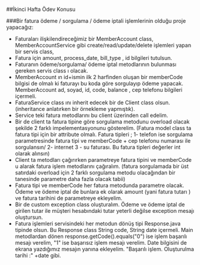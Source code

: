 ##İkinci Hafta Ödev Konusu

###Bir fatura ödeme / sorgulama / ödeme iptali işlemlerinin olduğu proje yapacağız:

- Faturaları ilişkilendireceğimiz bir MemberAccount class, MemberAccountService gibi create/read/update/delete işlemleri yapan bir servis class,
- Fatura için amount, process_date, bill_type , id bilgileri tutulsun.
- Faturanın ödeme/sorgulama/ ödeme iptal metodlarının bulunması gereken servis class ı olacak.
- MemberAccount ın id+ismin ilk 2 harfinden oluşan bir memberCode bilgisi de olmalı ki faturayı bu koda göre sorgulayıp ödeme yapacak. 
MemberAccount ad, soyad, id, code, balance , cep telefonu bilgileri içermeli.
- FaturaService class ını inherit edecek bir de Client class olsun. (inheritance anlatırken bir örnekleme yapmıştık).
- Service teki fatura metodlarını bu client üzerinden call edelim.
- Bir de client ta fatura tipine göre sorgulama metodunu overload olacak şekilde 2 farklı impelementasyonunu gösterelim. 
(Fatura model class ta fatura tipi için bir attribute olmalı. Fatura tipleri ; 1- telefon ise sorgulama parametresinde fatura tipi ve 
memberCode + cep telefonu numarası ile sorgulansın/ 2- internet 3 - su faturası. Bu fatura tipleri değerler int olarak alınsın)
- Client ta metodları çağırırken parametreye fatura tipini ve memberCode u alarak fatura işlem metodlarını çağıralım. 
(fatura sorgulamada bir üst satırdaki overload için 2 farklı sorgulama metodu olacağından bir tanesinde parametre daha fazla olacak tabii)
- Fatura tipi ve memberCode her fatura metodunda parametre olacak. Ödeme ve ödeme iptal de bunlara ek olarak amount (yani fatura tutarı ) ve 
fatura tarihini de parametreye ekleyelim.
- Bir de custom exception class oluşturalım. Ödeme ve ödeme iptal de girilen tutar ile müşteri hesabındaki tutar yeterli değilse exception mesajı oluştursun.
- Fatura işlemleri servisindeki her metodun dönüş tipi Response.java tipinde olsun. Bu Response class String code, String date içermeli. 
Main metodlardan dönen response.getCode().equals("0") ise işlem başarılı mesajı verelim, "1" ise başarısız işlem mesajı verelim. Date bilgisini de ekrana 
yazdığımız mesajın yanına ekleyelim. "Başarılı işlem. Oluşturulma tarihi :" +date gibi.
